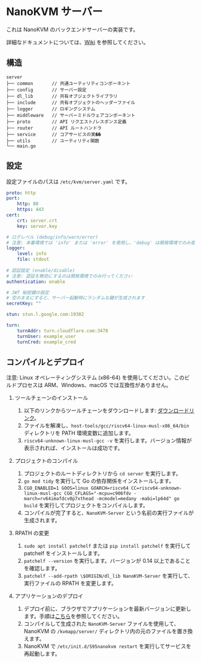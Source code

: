 # NanoKVM サーバー

これは NanoKVM のバックエンドサーバーの実装です。

詳細なドキュメントについては、[Wiki](https://wiki.sipeed.com/nanokvm) を参照してください。

## 構造

```shell
server
├── common       // 共通ユーティリティコンポーネント
├── config       // サーバー設定
├── dl_lib       // 共有オブジェクトライブラリ
├── include      // 共有オブジェクトのヘッダーファイル
├── logger       // ロギングシステム
├── middleware   // サーバーミドルウェアコンポーネント
├── proto        // API リクエスト/レスポンス定義
├── router       // API ルートハンドラ
├── service      // コアサービスの実��
├── utils        // ユーティリティ関数
└── main.go
```

## 設定

設定ファイルのパスは `/etc/kvm/server.yaml` です。

```yaml
proto: http
port:
    http: 80
    https: 443
cert:
    crt: server.crt
    key: server.key

# ログレベル (debug/info/warn/error)
# 注意: 本番環境では 'info' または 'error' を使用し、'debug' は開発環境でのみ使用してください
logger:
    level: info
    file: stdout
    
# 認証設定 (enable/disable)
# 注意: 認証を無効にするのは開発環境でのみ行ってください
authentication: enable

# JWT 秘密鍵の設定
# 空のままにすると、サーバー起動時にランダムな鍵が生成されます
secretKey: ""

stun: stun.l.google.com:19302

turn:
    turnAddr: turn.cloudflare.com:3478
    turnUser: example_user
    turnCred: example_cred
```

## コンパイルとデプロイ

注意: Linux オペレーティングシステム (x86-64) を使用してください。このビルドプロセスは ARM、Windows、macOS では互換性がありません。

1. ツールチェーンのインストール
    1. 以下のリンクからツールチェーンをダウンロードします: [ダウンロードリンク](https://sophon-file.sophon.cn/sophon-prod-s3/drive/23/03/07/16/host-tools.tar.gz)。
    2. ファイルを解凍し、`host-tools/gcc/riscv64-linux-musl-x86_64/bin` ディレクトリを PATH 環境変数に追加します。
    3. `riscv64-unknown-linux-musl-gcc -v` を実行します。バージョン情報が表示されれば、インストールは成功です。

2. プロジェクトのコンパイル
    1. プロジェクトのルートディレクトリから `cd server` を実行します。
    2. `go mod tidy` を実行して Go の依存関係をインストールします。
    3. `CGO_ENABLED=1 GOOS=linux GOARCH=riscv64 CC=riscv64-unknown-linux-musl-gcc CGO_CFLAGS="-mcpu=c906fdv -march=rv64imafdcv0p7xthead -mcmodel=medany -mabi=lp64d" go build` を実行してプロジェクトをコンパイルします。
    4. コンパイルが完了すると、`NanoKVM-Server` という名前の実行ファイルが生成されます。

3. RPATH の変更
    1. `sudo apt install patchelf` または `pip install patchelf` を実行して patchelf をインストールします。
    2. `patchelf --version` を実行します。バージョンが 0.14 以上であることを確認します。
    3. `patchelf --add-rpath \$ORIGIN/dl_lib NanoKVM-Server` を実行して、実行ファイルの RPATH を変更します。

4. アプリケーションのデプロイ
    1. デプロイ前に、ブラウザでアプリケーションを最新バージョンに更新します。手順は[こちら](https://wiki.sipeed.com/hardware/en/kvm/NanoKVM/system/updating.html)を参照してください。
    2. コンパイルして生成された `NanoKVM-Server` ファイルを使用して、NanoKVM の `/kvmapp/server/` ディレクトリ内の元のファイルを置き換えます。
    3. NanoKVM で `/etc/init.d/S95nanokvm restart` を実行してサービスを再起動します。
